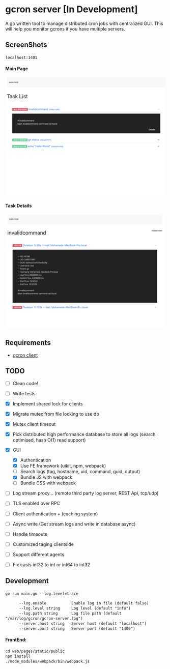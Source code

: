 # gcron server [In Development]
A go written tool to manage distributed cron jobs with centralized GUI. This will help you monitor gcrons if you have multiple servers.

## ScreenShots
`localhost:1401`  
#### Main Page
![Main Page](./.github/MainPage.png)
#### Task Details
![Task Page](./.github/CommandPage.png)

## Requirements 
 - [gcron client](https://github.com/mbrostami/gcron)


## TODO
- [ ] Clean code!
- [ ] Write tests
- [x] Implement shared lock for clients
- [x] Migrate mutex from file locking to use db
- [x] Mutex client timeout
- [x] Pick distributed high performance database to store all logs (search optimised, hash O(1) read support)
- [x] GUI
  - [x] Authentication
  - [x] Use FE framework (uikit, npm, webpack)
  - [ ] Search logs (tag, hostname, uid, command, guid, output)
  - [x] Bundle JS with webpack
  - [ ] Bundle CSS with webpack
- [ ] Log stream proxy... (remote third party log server, REST Api, tcp/udp)
- [ ] TLS enabled over RPC
- [ ] Client authentication + (caching system)
- [ ] Async write (Get stream logs and write in database async)
- [ ] Handle timeouts
- [ ] Customized taging clientside
- [ ] Support different agents
- [ ] Fix casts int32 to int or int64 to int32


## Development
`go run main.go --log.level=trace`
```
      --log.enable           Enable log in file (default false)
      --log.level string     Log level (default "info")
      --log.path string      Log file path (default "/var/log/gcron/gcron-server.log")
      --server.host string   Server host (default "localhost")
      --server.port string   Server port (default "1400")
```  

#### FrontEnd:   
```
cd web/pages/static/public
npm install
./node_modules/webpack/bin/webpack.js
```
